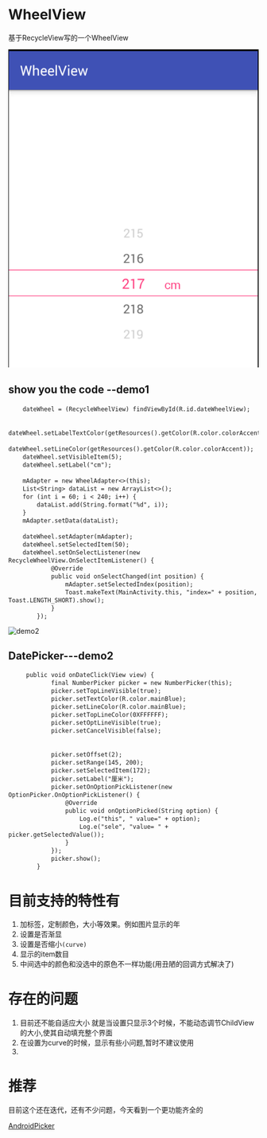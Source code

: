 # WheelView
基于RecycleView写的一个WheelView

![](art/demo.png)
## show you the code --demo1

        dateWheel = (RecycleWheelView) findViewById(R.id.dateWheelView);
         
        dateWheel.setLabelTextColor(getResources().getColor(R.color.colorAccent));
        dateWheel.setLineColor(getResources().getColor(R.color.colorAccent));
        dateWheel.setVisibleItem(5);
        dateWheel.setLabel("cm");
        
        mAdapter = new WheelAdapter<>(this);
        List<String> dataList = new ArrayList<>();
        for (int i = 60; i < 240; i++) {
            dataList.add(String.format("%d", i));
        }
        mAdapter.setData(dataList);
        
        dateWheel.setAdapter(mAdapter);
        dateWheel.setSelectedItem(50);
        dateWheel.setOnSelectListener(new RecycleWheelView.OnSelectItemListener() {
                @Override
                public void onSelectChanged(int position) {
                    mAdapter.setSelectedIndex(position);
                    Toast.makeText(MainActivity.this, "index=" + position, Toast.LENGTH_SHORT).show();
                }
            });



![demo2](art/demo3.jpg)

## DatePicker---demo2

         public void onDateClick(View view) {
                final NumberPicker picker = new NumberPicker(this);
                picker.setTopLineVisible(true);
                picker.setTextColor(R.color.mainBlue);
                picker.setLineColor(R.color.mainBlue);
                picker.setTopLineColor(0XFFFFFF);
                picker.setOptLineVisible(true);
                picker.setCancelVisible(false);


                picker.setOffset(2);
                picker.setRange(145, 200);
                picker.setSelectedItem(172);
                picker.setLabel("厘米");
                picker.setOnOptionPickListener(new OptionPicker.OnOptionPickListener() {
                    @Override
                    public void onOptionPicked(String option) {
                        Log.e("this", " value=" + option);
                        Log.e("sele", "value= " + picker.getSelectedValue());
                    }
                });
                picker.show();
            }
 
# 目前支持的特性有

1. 加标签，定制颜色，大小等效果。例如图片显示的年
2. 设置是否渐显
3. 设置是否缩小`(curve)`
4. 显示的item数目
5. 中间选中的颜色和没选中的原色不一样功能(用丑陋的回调方式解决了)

# 存在的问题
1. 目前还不能自适应大小
   就是当设置只显示3个时候，不能动态调节ChildView的大小,使其自动填充整个界面
2. 在设置为curve的时候，显示有些小问题,暂时不建议使用  
3. 

#  推荐
目前这个还在迭代，还有不少问题，今天看到一个更功能齐全的

[AndroidPicker](https://github.com/gzu-liyujiang/AndroidPicker)
 
